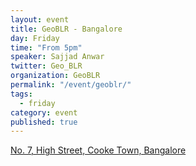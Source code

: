 ```yaml
---
layout: event
title: GeoBLR - Bangalore
day: Friday
time: "From 5pm"
speaker: Sajjad Anwar
twitter: Geo_BLR
organization: GeoBLR
permalink: "/event/geoblr/"
tags: 
  - friday
category: event
published: true
---
```


<a href="http://7high.in/">No. 7,  High Street, Cooke Town, Bangalore</a>
